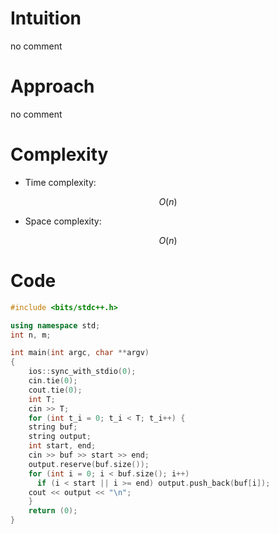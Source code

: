 # Intuition
<!-- Describe your first thoughts on how to solve this problem. -->
no comment

# Approach
<!-- Describe your approach to solving the problem. -->
no comment

# Complexity

- Time complexity:
<!-- Add your time complexity here, e.g. $$O(n)$$ -->
$$ O(n) $$

- Space complexity:
<!-- Add your space complexity here, e.g. $$O(n)$$ -->
$$ O(n) $$

# Code
```cpp []
#include <bits/stdc++.h>

using namespace std;
int n, m;

int	main(int argc, char **argv)
{
	ios::sync_with_stdio(0);
	cin.tie(0);
	cout.tie(0);
	int T;
	cin >> T;
	for (int t_i = 0; t_i < T; t_i++) {
    string buf;
    string output;
    int start, end;
    cin >> buf >> start >> end;
    output.reserve(buf.size());
    for (int i = 0; i < buf.size(); i++) 
      if (i < start || i >= end) output.push_back(buf[i]);
    cout << output << "\n";
	}
	return (0);
}

```
